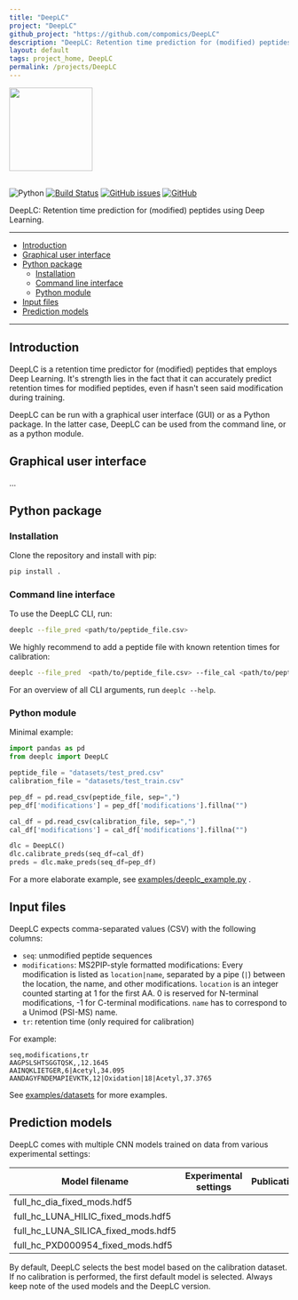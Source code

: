 ```yaml
---
title: "DeepLC"
project: "DeepLC"
github_project: "https://github.com/compomics/DeepLC"
description: "DeepLC: Retention time prediction for (modified) peptides using Deep Learning."
layout: default
tags: project_home, DeepLC
permalink: /projects/DeepLC
---
```


<img src="https://github.com/compomics/DeepLC/raw/master/img/deeplc_logo.png"
width="150" height="150" /> <br/><br/>

![Python](https://img.shields.io/badge/python-3.6%20%7C%203.7-blue?style=flat-square)
[![Build
Status](https://img.shields.io/github/workflow/status/compomics/DeepLC/Python%20package%20test?style=flat-square)](/projects/DeepLC/actions?query=workflow%3A%22Python+package+test%22)
[![GitHub
issues](https://img.shields.io/github/issues/compomics/DeepLC?style=flat-square)](https://github.com/compomics/DeepLC/issues)
[![GitHub](https://img.shields.io/github/license/compomics/DeepLC.svg?style=flat-square)](https://www.apache.org/licenses/LICENSE-2.0)

DeepLC: Retention time prediction for (modified) peptides using Deep Learning.

---

- [Introduction](#introduction)
- [Graphical user interface](#graphical-user-interface)
- [Python package](#python-package)
  - [Installation](#installation)
  - [Command line interface](#command-line-interface)
  - [Python module](#python-module)
- [Input files](#input-files)
- [Prediction models](#prediction-models)

---

## Introduction

DeepLC is a retention time predictor for (modified) peptides that employs Deep
Learning. It's strength lies in the fact that it can accurately predict
retention times for modified peptides, even if hasn't seen said modification
during training.

DeepLC can be run with a graphical user interface (GUI) or as a Python package.
In the latter case, DeepLC can be used from the command line, or as a python
module.

## Graphical user interface

...

## Python package

### Installation

Clone the repository and install with pip:

```sh
pip install .
```

### Command line interface

To use the DeepLC CLI, run:

```sh
deeplc --file_pred <path/to/peptide_file.csv>
```

We highly recommend to add a peptide file with known retention times for
calibration:

```sh
deeplc --file_pred  <path/to/peptide_file.csv> --file_cal <path/to/peptide_file_with_tr.csv>
```

For an overview of all CLI arguments, run `deeplc --help`.

### Python module

Minimal example:

```python
import pandas as pd
from deeplc import DeepLC

peptide_file = "datasets/test_pred.csv"
calibration_file = "datasets/test_train.csv"

pep_df = pd.read_csv(peptide_file, sep=",")
pep_df['modifications'] = pep_df['modifications'].fillna("")

cal_df = pd.read_csv(calibration_file, sep=",")
cal_df['modifications'] = cal_df['modifications'].fillna("")

dlc = DeepLC()
dlc.calibrate_preds(seq_df=cal_df)
preds = dlc.make_preds(seq_df=pep_df)
```

For a more elaborate example, see
[examples/deeplc_example.py](https://github.com/compomics/DeepLC/blob/master/examples/deeplc_example.py)
.

## Input files

DeepLC expects comma-separated values (CSV) with the following columns:

- `seq`: unmodified peptide sequences
- `modifications`: MS2PIP-style formatted modifications: Every modification is
  listed as `location|name`, separated by a pipe (`|`) between the location, the
  name, and other modifications. `location` is an integer counted starting at 1
  for the first AA. 0 is reserved for N-terminal modifications, -1 for
  C-terminal modifications. `name` has to correspond to a Unimod (PSI-MS) name.
- `tr`: retention time (only required for calibration)

For example:

```csv
seq,modifications,tr
AAGPSLSHTSGGTQSK,,12.1645
AAINQKLIETGER,6|Acetyl,34.095
AANDAGYFNDEMAPIEVKTK,12|Oxidation|18|Acetyl,37.3765
```

See
[examples/datasets](/projects/DeepLC/tree/master/examples/datasets)
for more examples.

## Prediction models

DeepLC comes with multiple CNN models trained on data from various experimental
settings:

| Model filename | Experimental settings | Publication | PXD identifier |
| - | - | - | - |
| full_hc_dia_fixed_mods.hdf5 | | | |
| full_hc_LUNA_HILIC_fixed_mods.hdf5 | | | |
| full_hc_LUNA_SILICA_fixed_mods.hdf5 | | | |
| full_hc_PXD000954_fixed_mods.hdf5 | | | |

By default, DeepLC selects the best model based on the calibration dataset. If
no calibration is performed, the first default model is selected. Always keep
note of the used models and the DeepLC version.

